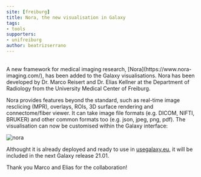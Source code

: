 ```yaml
---
site: [freiburg]
title: Nora, the new visualisation in Galaxy
tags:
- tools
supporters:
- unifreiburg
author: beatrizserrano
---
```


<br>
A new framework for medical imaging research, [Nora](https://www.nora-imaging.com/), has been added to the Galaxy visualisations. Nora has been developed by Dr. Marco Reisert and Dr. Elias Kellner at the Department of Radiology from the University Medical Center of Freiburg.

Nora provides features beyond the standard, such as real-time image resclicing (MPR), overlays, ROIs, 3D surface rendering and connectome/fiber viewer. It can take image file formats (e.g. DICOM, NIFTI, BRUKER) and other common formats too (e.g. json, jpeg, png, pdf). The visualisation can now be customised within the Galaxy interface: 

![nora](/assets/media/2021-01-15-nora.png)

Althought it is already deployed and ready to use in [usegalaxy.eu](https://usegalaxy.eu/visualizations), it will be included in the next Galaxy release 21.01.

Thank you Marco and Elias for the collaboration!